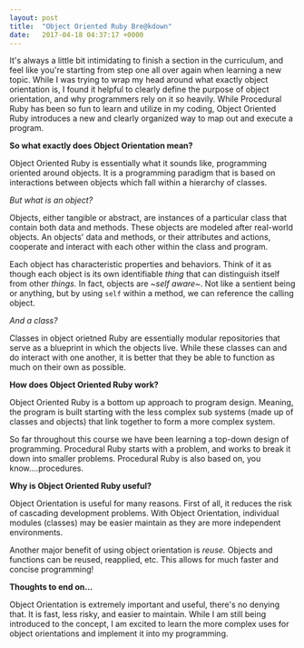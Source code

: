 ```yaml
---
layout: post
title:  "Object Oriented Ruby Bre@kdown"
date:   2017-04-18 04:37:17 +0000
---
```



It's always a little bit intimidating to finish a section in the curriculum, and feel like you're starting from step one all over again when learning a new topic. While I was trying to wrap my head around what exactly object orientation is, I found it helpful to clearly define the purpose of object orientation, and why programmers rely on it so heavily. While Procedural Ruby has been so fun to learn and utilize in my coding, Object Oriented Ruby introduces a new and clearly organized way to map out and execute a program. 

**So what exactly does Object Orientation mean?**

Object Oriented Ruby is essentially what it sounds like, programming oriented around objects. It is a programming paradigm that is based on interactions between objects which fall within a hierarchy of classes. 

*But what is an object?* 

Objects, either tangible or abstract, are instances of a particular class that contain both data and methods. These objects are modeled after real-world objects. An objects' data and methods, or their attributes and actions, cooperate and interact with each other within the class and program. 

Each object has characteristic properties and behaviors. Think of it as though each object is its own identifiable *thing* that can distinguish itself from other *things.* In fact, objects are *~self aware~*. Not like a sentient being or anything, but by using `self` within a method, we can reference the calling object. 

*And a class?*

Classes in object orietned Ruby are essentially modular repositories that serve as a blueprint in which the objects live. While these classes can and do interact with one another, it is better that they be able to function as much on their own as possible.

**How does Object Oriented Ruby work?**

Object Oriented Ruby is a bottom up approach to program design. Meaning, the program is built starting with the less complex sub systems (made up of classes and objects) that link together to form a more complex system. 

So far throughout this course we have been learning a top-down design of programming. Procedural Ruby starts with a problem, and works to break it down into smaller problems. Procedural Ruby is also based on, you know....procedures. 

**Why is Object Oriented Ruby useful?**

Object Orientation is useful for many reasons. First of all, it reduces the risk of cascading development problems. With Object Orientation, individual modules (classes) may be easier maintain as they are more independent environments. 

Another major benefit of using object orientation is *reuse.* Objects and functions can be reused, reapplied, etc. This allows for much faster and concise programming! 

**Thoughts to end on...**

Object Orientation is extremely important and useful, there's no denying that. It is fast, less risky, and easier to maintain. While I am still being introduced to the concept, I am excited to learn the more complex uses for object orientations and implement it into my programming. 
